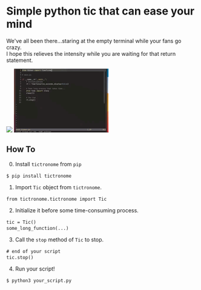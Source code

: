 # Simple python tic that can ease your mind

We've all been there...staring at the empty terminal while your fans go crazy.  
I hope this relieves the intensity while you are waiting for that return statement.

<img src="assets/simple-tics.gif" width="250"/>
<img src="assets/seconds.gif" width="250"/>

## How To

0. Install `tictronome` from `pip`

```{shell}
$ pip install tictronome
```

1. Import `Tic` object from `tictronome`.

```{python}
from tictronome.tictronome import Tic
```

2. Initialize it before some time-consuming process.

```{python}
tic = Tic()
some_long_function(...)
```

3. Call the `stop` method of `Tic` to stop.

```{python}
# end of your script
tic.stop()
```

4. Run your script!

```{shell}
$ python3 your_script.py
```
